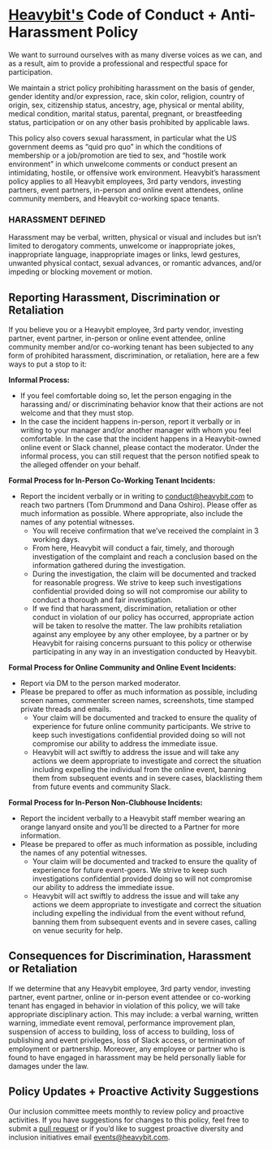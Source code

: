 # [Heavybit's](https://www.heavybit.com/) Code of Conduct + Anti-Harassment Policy

We want to surround ourselves with as many diverse voices as we can, and as a result, aim to provide a professional and respectful space for participation.

We maintain a strict policy prohibiting harassment on the basis of gender, gender identity and/or expression, race, skin color, religion, country of origin, sex, citizenship status, ancestry, age, physical or mental ability, medical condition, marital status, parental, pregnant, or breastfeeding status, participation or on any other basis prohibited by applicable laws.

This policy also covers sexual harassment, in particular what the US government deems as “quid pro quo” in which the conditions of membership or a job/promotion are tied to sex, and “hostile work environment” in which unwelcome comments or conduct present an intimidating, hostile, or offensive work environment. Heavybit’s harassment policy applies to all Heavybit employees, 3rd party vendors, investing partners, event partners, in-person and online event attendees, online community members, and Heavybit co-working space tenants.

### HARASSMENT DEFINED

Harassment may be verbal, written, physical or visual and includes but isn’t limited to derogatory comments, unwelcome or inappropriate jokes, inappropriate language, inappropriate images or links, lewd gestures, unwanted physical contact, sexual advances, or romantic advances, and/or impeding or blocking movement or motion.

## Reporting Harassment, Discrimination or Retaliation

If you believe you or a Heavybit employee, 3rd party vendor, investing partner, event partner, in-person or online event attendee, online community member and/or co-working tenant has been subjected to any form of prohibited harassment, discrimination, or retaliation, here are a few ways to put a stop to it:

**Informal Process:** 
- If you feel comfortable doing so, let the person engaging in the harassing and/ or discriminating behavior know that their actions are not welcome and that they must stop.
- In the case the incident happens in-person, report it verbally or in writing to your manager and/or another manager with whom you feel comfortable. In the case that the incident happens in a Heavybit-owned online event or Slack channel, please contact the moderator. Under the informal process, you can still request that the person notified speak to the alleged offender on your behalf.

**Formal Process for In-Person Co-Working Tenant Incidents:** 
- Report the incident verbally or in writing to conduct@heavybit.com to reach two partners (Tom Drummond and Dana Oshiro). Please offer as much information as possible. Where appropriate, also include the names of any potential witnesses.
  - You will receive confirmation that we’ve received the complaint in 3 working days.
  - From here, Heavybit will conduct a fair, timely, and thorough investigation of the complaint and reach a conclusion based on the information gathered during the investigation.
  - During the investigation, the claim will be documented and tracked for reasonable progress. We strive to keep such investigations confidential provided doing so will not compromise our ability to conduct a thorough and fair investigation. 
  - If we find that harassment, discrimination, retaliation or other conduct in violation of our policy has occurred, appropriate action will be taken to resolve the matter. The law prohibits retaliation against any employee by any other employee, by a partner or by Heavybit for raising concerns pursuant to this policy or otherwise participating in any way in an investigation conducted by Heavybit.

**Formal Process for Online Community and Online Event Incidents:**
- Report via DM to the person marked moderator.
- Please be prepared to offer as much information as possible, including screen names, commenter screen names, screenshots, time stamped private threads and emails. 
  - Your claim will be documented and tracked to ensure the quality of experience for future online community participants. We strive to keep such investigations confidential provided doing so will not compromise our ability to address the immediate issue.
  - Heavybit will act swiftly to address the issue and will take any actions we deem appropriate to investigate and correct the situation including expelling the individual from the online event, banning them from subsequent events and in severe cases, blacklisting them from future events and community Slack. 


**Formal Process for In-Person Non-Clubhouse Incidents:**
- Report the incident verbally to a Heavybit staff member wearing an orange lanyard onsite and you’ll be directed to a Partner for more information. 
- Please be prepared to offer as much information as possible, including the names of any potential witnesses.
  - Your claim will be documented and tracked to ensure the quality of experience for future event-goers. We strive to keep such investigations confidential provided doing so will not compromise our ability to address the immediate issue.
  - Heavybit will act swiftly to address the issue and will take any actions we deem appropriate to investigate and correct the situation including expelling the individual from the event without refund, banning them from subsequent events and in severe cases, calling on venue security for help.

## Consequences for Discrimination, Harassment or Retaliation

If we determine that any Heavybit employee, 3rd party vendor, investing partner, event partner, online or in-person event attendee or co-working tenant has engaged in behavior in violation of this policy, we will take appropriate disciplinary action. This may include: a verbal warning, written warning, immediate event removal, performance improvement plan, suspension of access to building, loss of access to building, loss of publishing and event privileges, loss of Slack access, or termination of employment or partnership. Moreover, any employee or partner who is found to have engaged in harassment may be held personally liable for damages under the law.

## Policy Updates + Proactive Activity Suggestions

Our inclusion committee meets monthly to review policy and proactive activities. If you have suggestions for changes to this policy, feel free to submit a [pull request](https://github.com/heavybit/conduct) or if you’d like to suggest proactive diversity and inclusion initiatives email [events@heavybit.com](mailto:events@heavybit.com). 
